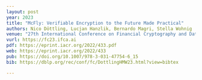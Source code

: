 ```yaml
---
layout: post
year: 2023
title: "McFly: Verifiable Encryption to the Future Made Practical"
authors: Nico Döttling, Lucjan Hanzlik, Bernardo Magri, Stella Wohnig
venue: "27th International Conference on Financial Cryptography and Data Security - FC 2023"
vurl: https://fc23.ifca.ai
pdf: https://eprint.iacr.org/2022/433.pdf
web: https://eprint.iacr.org/2022/433
pub: https://doi.org/10.1007/978-3-031-47754-6_15
bib: https://dblp.org/rec/conf/fc/DottlingHMW23.html?view=bibtex

---
```


